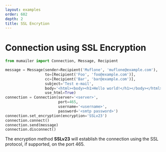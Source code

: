 ```yaml
---
layout: examples
order: 602
depth: 2
title: SSL Encrytion
---
```

# Connection using SSL Encryption

```python
from mumailer import Connection, Message, Recipient

message = Message(sender=Recipient('Muflone', 'muflone@example.com'),
                  to=[Recipient('Foo', 'foo@example.com')],
                  cc=[Recipient('Bar', 'bar@example.com')],
                  subject='Test e-mail',
                  body='<html><body><h1>Hello world!</h1></body></html>',
                  use_html=True)
connection = Connection(server='<server>',
                        port=465,
                        username='<username>',
                        password='<smtp password>')
connection.set_encryption(encryption='SSLv23')
connection.connect()
connection.send(message)
connection.disconnect()
```

The encryption method **SSLv23** will establish the connection using the SSL
protocol, if supported, on the port 465.
